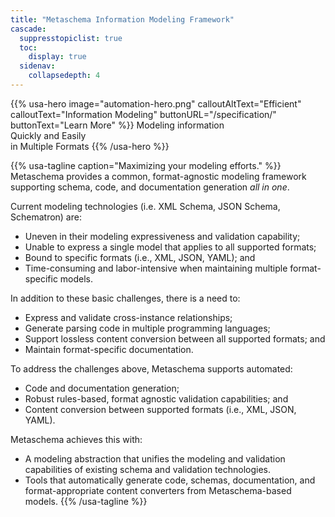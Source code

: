 ```yaml
---
title: "Metaschema Information Modeling Framework"
cascade:
  suppresstopiclist: true
  toc:
    display: true
  sidenav:
    collapsedepth: 4
---
```

{{% usa-hero image="automation-hero.png" calloutAltText="Efficient" calloutText="Information Modeling" buttonURL="/specification/" buttonText="Learn More" %}}
Modeling information<br/>
Quickly and Easily<br/>
in Multiple Formats
{{% /usa-hero %}}

{{% usa-tagline caption="Maximizing your modeling efforts." %}}
Metaschema provides a common, format-agnostic modeling framework supporting schema, code, and documentation generation *all in one*.

Current modeling technologies (i.e. XML Schema, JSON Schema, Schematron) are:

- Uneven in their modeling expressiveness and validation capability;
- Unable to express a single model that applies to all supported formats;
- Bound to specific formats (i.e., XML, JSON, YAML); and
- Time-consuming and labor-intensive when maintaining multiple format-specific models.

In addition to these basic challenges, there is a need to:

- Express and validate cross-instance relationships;
- Generate parsing code in multiple programming languages;
- Support lossless content conversion between all supported formats; and
- Maintain format-specific documentation.

To address the challenges above, Metaschema supports automated:

- Code and documentation generation;
- Robust rules-based, format agnostic validation capabilities; and
- Content conversion between supported formats (i.e., XML, JSON, YAML).

Metaschema achieves this with:

- A modeling abstraction that unifies the modeling and validation capabilities of existing schema and validation technologies.
- Tools that automatically generate code, schemas, documentation, and format-appropriate content converters from Metaschema-based models.
{{% /usa-tagline %}}
